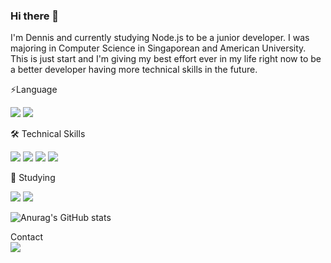 ### Hi there 👋  
I'm Dennis and currently studying Node.js to be a junior developer. I was majoring in Computer Science in Singaporean and American University. This is just start and I'm giving my best effort ever in my life right now to be a better developer having more technical skills in the future.  
  
⚡Language  
<p align ="left">
<img src="https://img.shields.io/badge/JavaScript-F7DF1E?style=flat-square&logo=javaScript&logoColor=black"/>
<img src="https://img.shields.io/badge/Python-3776AB?style=flat-square&logo=python&logoColor=white"/>  
  
🛠 Technical Skills  
<p align ="left">
<img src="https://img.shields.io/badge/Node.js-339933?style=flat-square&logo=node.js&logoColor=white"/>
<img src="https://img.shields.io/badge/MongoDB-47A248?style=flat-square&logo=mongodb&logoColor=white"/>
<img src="https://img.shields.io/badge/AWS-232F3E?style=flat-square&logo=amazon AWS&logoColor=white"/>
<img src="https://img.shields.io/badge/Travis CI-3EAAAF?style=flat-square&logo=travis CI&logoColor=black"/>

📘 Studying  
<p align ="left">
<img src="https://img.shields.io/badge/Docker-2496ED?style=flat-square&logo=docker&logoColor=white"/>
<img src="https://img.shields.io/badge/TypeScript-3178C6?style=flat-square&logo=typeScript&logoColor=white"/>

![Anurag's GitHub stats](https://github-readme-stats.vercel.app/api?username=dennis9352&show_icons=true&theme=radical)

Contact  
<img src="https://img.shields.io/badge/dennis9352@gmail.com-EA4335?style=flat-square&logo=gmail&logoColor=white"/>
<!--
**dennis9352/dennis9352** is a ✨ _special_ ✨ repository because its `README.md` (this file) appears on your GitHub profile.

Here are some ideas to get you started:

- 🔭 I’m currently working on ...
- 🌱 I’m currently learning ...
- 👯 I’m looking to collaborate on ...
- 🤔 I’m looking for help with ...
- 💬 Ask me about ...
- 📫 How to reach me: ...
- 😄 Pronouns: ...
- ⚡ Fun fact: ...
-->
